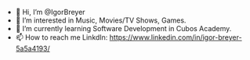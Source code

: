 - 👋 Hi, I’m @IgorBreyer
- 👀 I’m interested in Music, Movies/TV Shows, Games.
- 🌱 I’m currently learning Software Development in Cubos Academy.
- 📫 How to reach me LinkdIn: https://www.linkedin.com/in/igor-breyer-5a5a4193/

<!---
IgorBreyer/IgorBreyer is a ✨ special ✨ repository because its `README.md` (this file) appears on your GitHub profile.
You can click the Preview link to take a look at your changes.
--->
